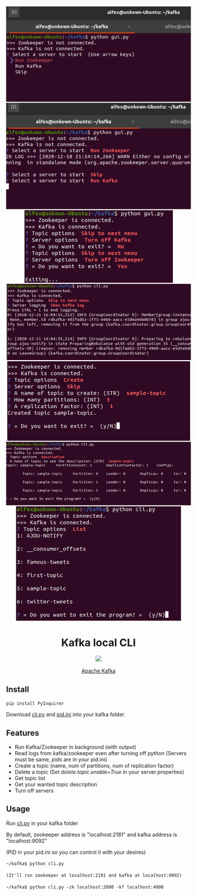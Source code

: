 <div align="center">
<p>
    <img src="https://github.com/Alfex4936/Kafka-Local-CLI/blob/main/imgs/MAIN.png">
    <img src="https://github.com/Alfex4936/Kafka-Local-CLI/blob/main/imgs/SERVER_RUN.png">
    <img src="https://github.com/Alfex4936/Kafka-Local-CLI/blob/main/imgs/SERVER_OFF.png">
    <img src="https://github.com/Alfex4936/Kafka-Local-CLI/blob/main/imgs/READ_LOG.png">
    <img src="https://github.com/Alfex4936/Kafka-Local-CLI/blob/main/imgs/TOPIC_CREATE.png">
    <img src="https://github.com/Alfex4936/Kafka-Local-CLI/blob/main/imgs/TOPIC_DESC.png">
    <img src="https://github.com/Alfex4936/Kafka-Local-CLI/blob/main/imgs/TOPIC_LIST.png">
</p>
<h1>Kafka local CLI</h1>

<a href="https://hits.seeyoufarm.com"><img src="https://hits.seeyoufarm.com/api/count/incr/badge.svg?url=https%3A%2F%2Fgithub.com%2FAlfex4936%2FKafka-Local-CLI&count_bg=%23F12525&title_bg=%23555555&icon=apachekafka.svg&icon_color=%23E7E7E7&title=%3A&edge_flat=false"/></a>

[Apache Kafka](https://kafka.apache.org/)

</div>

## Install

```console
pip install PyInquirer
```

Download [cli.py](https://github.com/Alfex4936/Kafka-Local-CLI/blob/main/cli.py) and [pid.ini](https://github.com/Alfex4936/Kafka-Local-CLI/blob/main/pid.ini) into your kafka folder.


## Features
* Run Kafka/Zookeeper in background (with output)
* Read logs from kafka/zookeeper even after turning off python (Servers must be same, *pids* are in your pid.ini)
* Create a topic (name, num of partitions, num of replication factor)
* Delete a topic (Set *delete.topic.enable=True* in your server.properties)
* Get topic list
* Get your wanted topic description
* Turn off servers

## Usage

Run [cli.py](https://github.com/Alfex4936/Kafka-Local-CLI/blob/main/cli.py) in your kafka folder

By default, zookeeper address is "localhost:2181" and
kafka address is "localhost:9092"

(PID in your pid.ini so you can control it with your desires)

```console
~/kafka$ python cli.py

(It'll run zookeeper at localhost:2181 and kafka at localhost:9092)

~/kafka$ python cli.py -zk localhost:2000 -kf localhost:4000
```